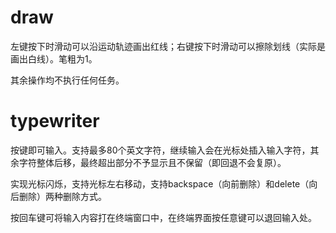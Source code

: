 # draw

左键按下时滑动可以沿运动轨迹画出红线；右键按下时滑动可以擦除划线（实际是画出白线）。笔粗为1。

其余操作均不执行任何任务。

# typewriter

按键即可输入。支持最多80个英文字符，继续输入会在光标处插入输入字符，其余字符整体后移，最终超出部分不予显示且不保留（即回退不会复原）。

实现光标闪烁，支持光标左右移动，支持backspace（向前删除）和delete（向后删除）两种删除方式。

按回车键可将输入内容打在终端窗口中，在终端界面按任意键可以退回输入处。